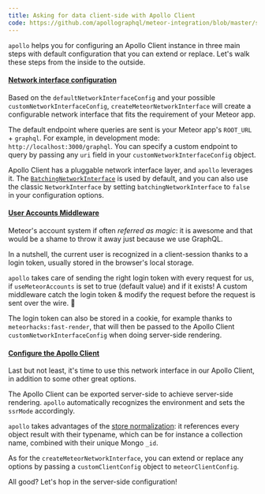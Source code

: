 ```yaml
---
title: Asking for data client-side with Apollo Client
code: https://github.com/apollographql/meteor-integration/blob/master/src/main-client.js#L10-L24
---
```


`apollo` helps you for configuring an Apollo Client instance in three main steps with default configuration that you can extend or replace. Let's walk these steps from the inside to the outside.

<a href="https://github.com/apollographql/meteor-integration/blob/master/main-client.js#L26-L43"><h4>Network interface configuration</h4></a>

Based on the `defaultNetworkInterfaceConfig` and your possible `customNetworkInterfaceConfig`, `createMeteorNetworkInterface` will create a configurable network interface that fits the requirement of your Meteor app.

The default endpoint where queries are sent is your Meteor app's `ROOT_URL` + `graphql`. For example, in development mode: `http://localhost:3000/graphql`. You can specify a custom endpoint to query by passing any `uri` field in your `customNetworkInterfaceConfig` object.

Apollo Client has a pluggable network interface layer, and `apollo` leverages it. The [`BatchingNetworkInterface`](http://dev.apollodata.com/core/network.html#query-batching) is used by default, and you can also use the classic `NetworkInterface` by setting `batchingNetworkInterface` to `false` in your configuration options.

<a href="https://github.com/apollographql/meteor-integration/blob/master/main-client.js#L45-L86"><h4>User Accounts Middleware</h4></a>

Meteor's account system if often _referred as magic_: it is awesome and that would be a shame to throw it away just because we use GraphQL.

In a nutshell, the current user is recognized in a client-session thanks to a login token, usually stored in the browser's local storage. 

`apollo` takes care of sending the right login token with every request for us, if `useMeteorAccounts` is set to true (default value) and if it exists! A custom middleware catch the login token & modify the request before the request is sent over the wire. 🚀

The login token can also be stored in a cookie, for example thanks to `meteorhacks:fast-render`, that will then be passed to the Apollo Client `customNetworkInterfaceConfig` when doing server-side rendering.

<a href="https://github.com/apollographql/meteor-integration/blob/master/main-client.js#L92-L115"><h4>Configure the Apollo Client</h4></a>

Last but not least, it's time to use this network interface in our Apollo Client, in addition to some other great options.

The Apollo Client can be exported server-side to achieve server-side rendering. `apollo` automatically recognizes the environment and sets the `ssrMode` accordingly.

`apollo` takes advantages of the [store normalization](http://dev.apollodata.com/core/how-it-works.html#query-benefits): it references every object result with their typename, which can be for instance a collection name, combined with their unique Mongo `_id`.

As for the `createMeteorNetworkInterface`, you can extend or replace any options by passing a `customClientConfig` object to `meteorClientConfig`.

All good? Let's hop in the server-side configuration!
